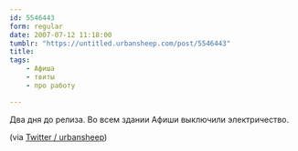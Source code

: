 ```yaml
---
id: 5546443
form: regular
date: 2007-07-12 11:18:00
tumblr: "https://untitled.urbansheep.com/post/5546443"
title:
tags:
    - Афиша
    - твиты
    - про работу

---
```


<p>Два дня до релиза. Во всем здании Афиши выключили электричество.</p>

<p>(via <a href="http://twitter.com/urbansheep/statuses/146134532">Twitter / urbansheep</a>)</p>

